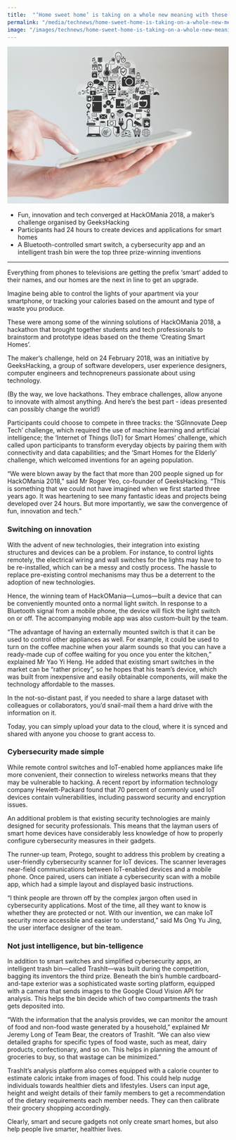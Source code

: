 ```yaml
---
title:  "‘Home sweet home’ is taking on a whole new meaning with these cool inventions"
permalink: "/media/technews/home-sweet-home-is-taking-on-a-whole-new-meaning"
image: "/images/technews/home-sweet-home-is-taking-on-a-whole-new-meaning-part-1.png"
---
```


![‘Home sweet home’ is taking on a whole new meaning with these cool inventions](/images/technews/home-sweet-home-is-taking-on-a-whole-new-meaning-part-1.png)

* Fun, innovation and tech converged at HackOMania 2018, a maker’s challenge organised by GeeksHacking
* Participants had 24 hours to create devices and applications for smart homes
* A Bluetooth-controlled smart switch, a cybersecurity app and an intelligent trash bin were the top three prize-winning inventions

---

Everything from phones to televisions are getting the prefix ‘smart’ added to their names, and our homes are the next in line to get an upgrade.

Imagine being able to control the lights of your apartment via your smartphone, or tracking your calories based on the amount and type of waste you produce.

These were among some of the winning solutions of HackOMania 2018, a hackathon that brought together students and tech professionals to brainstorm and prototype ideas based on the theme ‘Creating Smart Homes’.

The maker’s challenge, held on 24 February 2018, was an initiative by GeeksHacking, a group of software developers, user experience designers, computer engineers and technopreneurs passionate about using technology.

(By the way, we love hackathons. They embrace challenges, allow anyone to innovate with almost anything. And here’s the best part -  ideas presented can possibly change the world!)

Participants could choose to compete in three tracks: the ‘SGInnovate Deep Tech’ challenge, which required the use of machine learning and artificial intelligence; the ‘Internet of Things (IoT) for Smart Homes’ challenge, which called upon participants to transform everyday objects by pairing them with connectivity and data capabilities; and the ‘Smart Homes for the Elderly’ challenge, which welcomed inventions for an ageing population.

“We were blown away by the fact that more than 200 people signed up for HackOMania 2018,” said Mr Roger Yeo, co-founder of GeeksHacking. “This is something that we could not have imagined when we first started three years ago. It was heartening to see many fantastic ideas and projects being developed over 24 hours. But more importantly, we saw the convergence of fun, innovation and tech.”

### **Switching on innovation**
With the advent of new technologies, their integration into existing structures and devices can be a problem. For instance, to control lights remotely, the electrical wiring and wall switches for the lights may have to be re-installed, which can be a messy and costly process. The hassle to replace pre-existing control mechanisms may thus be a deterrent to the adoption of new technologies.

Hence, the winning team of HackOMania—Lumos—built a device that can be conveniently mounted onto a normal light switch. In response to a Bluetooth signal from a mobile phone, the device will flick the light switch on or off. The accompanying mobile app was also custom-built by the team.

“The advantage of having an externally mounted switch is that it can be used to control other appliances as well. For example, it could be used to turn on the coffee machine when your alarm sounds so that you can have a ready-made cup of coffee waiting for you once you enter the kitchen,” explained Mr Yao Yi Heng. He added that existing smart switches in the market can be “rather pricey”, so he hopes that his team’s device, which was built from inexpensive and easily obtainable components, will make the technology affordable to the masses.

In the not-so-distant past, if you needed to share a large dataset with colleagues or collaborators, you’d snail-mail them a hard drive with the information on it.

Today, you can simply upload your data to the cloud, where it is synced and shared with anyone you choose to grant access to.

### **Cybersecurity made simple**
While remote control switches and IoT-enabled home appliances make life more convenient, their connection to wireless networks means that they may be vulnerable to hacking. A recent report by information technology company Hewlett-Packard found that 70 percent of commonly used IoT devices contain vulnerabilities, including password security and encryption issues.

An additional problem is that existing security technologies are mainly designed for security professionals. This means that the layman users of smart home devices have considerably less knowledge of how to properly configure cybersecurity measures in their gadgets.

The runner-up team, Protego, sought to address this problem by creating a user-friendly cybersecurity scanner for IoT devices. The scanner leverages near-field communications between IoT-enabled devices and a mobile phone. Once paired, users can initiate a cybersecurity scan with a mobile app, which had a simple layout and displayed basic instructions.

“I think people are thrown off by the complex jargon often used in cybersecurity applications. Most of the time, all they want to know is whether they are protected or not. With our invention, we can make IoT security more accessible and easier to understand,” said Ms Ong Yu Jing, the user interface designer of the team.

### **Not just intelligence, but bin-telligence**
In addition to smart switches and simplified cybersecurity apps, an intelligent trash bin—called TrashIt—was built during the competition, bagging its inventors the third prize. Beneath the bin’s humble cardboard-and-tape exterior was a sophisticated waste sorting platform, equipped with a camera that sends images to the Google Cloud Vision API for analysis. This helps the bin decide which of two compartments the trash gets deposited into.

“With the information that the analysis provides, we can monitor the amount of food and non-food waste generated by a household,” explained Mr Jeremy Long of Team Bear, the creators of TrashIt. “We can also view detailed graphs for specific types of food waste, such as meat, dairy products, confectionary, and so on. This helps in planning the amount of groceries to buy, so that wastage can be minimized.”

TrashIt’s analysis platform also comes equipped with a calorie counter to estimate caloric intake from images of food. This could help nudge individuals towards healthier diets and lifestyles. Users can input age, height and weight details of their family members to get a recommendation of the dietary requirements each member needs. They can then calibrate their grocery shopping accordingly.

Clearly, smart and secure gadgets not only create smart homes, but also help people live smarter, healthier lives.
